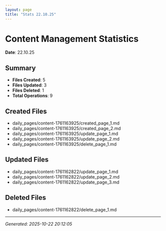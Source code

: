 ```yaml
---
layout: page
title: "Stats 22.10.25"
---
```


# Content Management Statistics

**Date**: 22.10.25

## Summary

- **Files Created**: 5
- **Files Updated**: 3  
- **Files Deleted**: 1
- **Total Operations**: 9

## Created Files

- daily_pages/content-1761163925/created_page_1.md
- daily_pages/content-1761163925/created_page_2.md
- daily_pages/content-1761163925/update_page_1.md
- daily_pages/content-1761163925/update_page_2.md
- daily_pages/content-1761163925/delete_page_1.md

## Updated Files

- daily_pages/content-1761162822/update_page_1.md
- daily_pages/content-1761162822/update_page_2.md
- daily_pages/content-1761162822/update_page_3.md

## Deleted Files

- daily_pages/content-1761162822/delete_page_1.md

---
*Generated: 2025-10-22 20:12:05*
